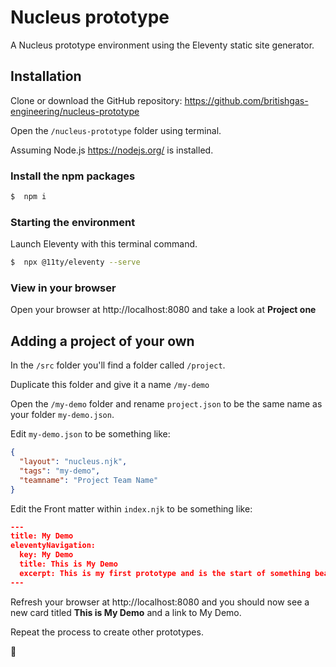 # Nucleus prototype

A Nucleus prototype environment using the Eleventy static site generator.

## Installation

Clone or download the GitHub repository: https://github.com/britishgas-engineering/nucleus-prototype

Open the `/nucleus-prototype` folder using terminal.

Assuming Node.js https://nodejs.org/ is installed.

### Install the npm packages

```bash
$  npm i
```

### Starting the environment

Launch Eleventy with this terminal command.

```bash
$  npx @11ty/eleventy --serve
```

### View in your browser

Open your browser at http://localhost:8080 and take a look at **Project one**

## Adding a project of your own

In the `/src` folder you'll find a folder called `/project`.

Duplicate this folder and give it a name `/my-demo`

Open the `/my-demo` folder and rename `project.json` to be the same name as your folder `my-demo.json`.

Edit `my-demo.json` to be something like:
```json
{
  "layout": "nucleus.njk",
  "tags": "my-demo",
  "teamname": "Project Team Name"
}
```

Edit the Front matter within `index.njk` to be something like:

```json
---
title: My Demo
eleventyNavigation:
  key: My Demo
  title: This is My Demo
  excerpt: This is my first prototype and is the start of something beautiful
---
```

Refresh your browser at http://localhost:8080 and you should now see a new card titled **This is My Demo** and a link to My Demo.

Repeat the process to create other prototypes.

🤩
